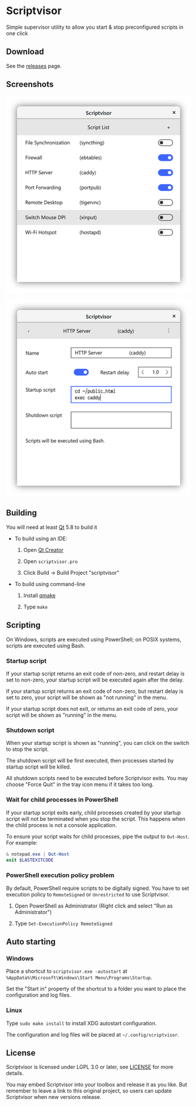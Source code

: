 Scriptvisor
===========

Simple supervisor utility to allow you start & stop preconfigured scripts in one click

## Download

See the [releases](https://github.com/m13253/Scriptvisor/releases) page.

## Screenshots

![Screenshot 1](assets/screenshot-1.png)

![Screenshot 2](assets/screenshot-2.png)

## Building

You will need at least [Qt](https://www.qt.io/) 5.8 to build it

- To build using an IDE:

  1. Open [Qt Creator](https://www.qt.io/ide/)

  2. Open `scriptvisor.pro`

  3. Click Build → Build Project "scriptvisor"

- To build using command-line

  1. Install [qmake](http://doc.qt.io/qt-5/qmake-overview.html)

  2. Type `make`

## Scripting

On Windows, scripts are executed using PowerShell; on POSIX systems, scripts are executed using Bash.

### Startup script

If your startup script returns an exit code of non-zero, and restart delay is set to non-zero, your startup script will be executed again after the delay.

If your startup script returns an exit code of non-zero, but restart delay is set to zero, your script will be shown as "not running" in the menu.

If your startup script does not exit, or returns an exit code of zero, your script will be shown as "running" in the menu.

### Shutdown script

When your startup script is shown as "running", you can click on the switch to stop the script.

The shutdown script will be first executed, then processes started by startup script will be killed.

All shutdown scripts need to be executed before Scriptvisor exits. You may choose "Force Quit" in the tray icon menu if it takes too long.

### Wait for child processes in PowerShell

If your startup script exits early, child processes created by your startup script will not be terminated when you stop the script. This happens when the child process is not a console application.

To ensure your script waits for child processes, pipe the output to `Out-Host`. For example:

```powershell
& notepad.exe | Out-Host
exit $LASTEXITCODE
```

### PowerShell execution policy problem

By default, PowerShell require scripts to be digitally signed. You have to set execution policy to `RemoteSigned` or `Unrestricted` to use Scriptvisor.

1. Open PowerShell as Administrator (Right click and select "Run as Administrator")

2. Type `Set-ExecutionPolicy RemoteSigned`

## Auto starting

### Windows

Place a shortcut to `scriptvisor.exe -autostart` at `%AppData%\Microsoft\Windows\Start Menu\Programs\Startup`.

Set the "Start in" property of the shortcut to a folder you want to place the configuration and log files.

### Linux

Type `sudo make install` to install XDG autostart configuration.

The configuration and log files will be placed at `~/.config/scriptvisor`.

## License

Scriptvisor is licensed under LGPL 3.0 or later, see [LICENSE](LICENSE) for more details.

You may embed Scriptvisor into your toolbox and release it as you like. But remember to leave a link to this original project, so users can update Scriptvisor when new versions release.
